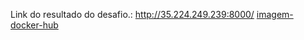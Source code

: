 Link do resultado do desafio.: http://35.224.249.239:8000/
<a href="https://hub.docker.com/repository/docker/gilsondockerid/desafio-k8s-go">imagem-docker-hub </a>
